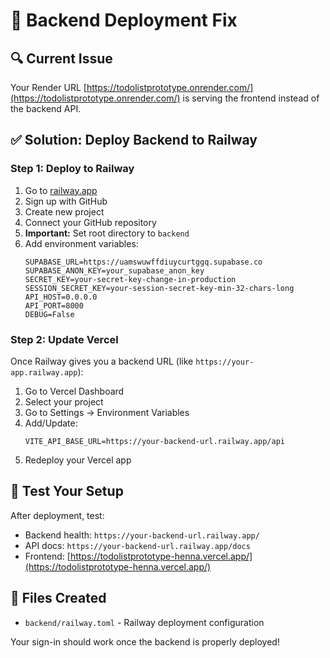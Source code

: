 # 🚀 **Backend Deployment Fix**

## 🔍 **Current Issue**
Your Render URL [https://todolistprototype.onrender.com/](https://todolistprototype.onrender.com/) is serving the frontend instead of the backend API.

## ✅ **Solution: Deploy Backend to Railway**

### **Step 1: Deploy to Railway**
1. Go to [railway.app](https://railway.app)
2. Sign up with GitHub
3. Create new project
4. Connect your GitHub repository
5. **Important:** Set root directory to `backend`
6. Add environment variables:
   ```
   SUPABASE_URL=https://uamswuwffdiuycurtggq.supabase.co
   SUPABASE_ANON_KEY=your_supabase_anon_key
   SECRET_KEY=your-secret-key-change-in-production
   SESSION_SECRET_KEY=your-session-secret-key-min-32-chars-long
   API_HOST=0.0.0.0
   API_PORT=8000
   DEBUG=False
   ```

### **Step 2: Update Vercel**
Once Railway gives you a backend URL (like `https://your-app.railway.app`):

1. Go to Vercel Dashboard
2. Select your project
3. Go to Settings → Environment Variables
4. Add/Update:
   ```
   VITE_API_BASE_URL=https://your-backend-url.railway.app/api
   ```
5. Redeploy your Vercel app

## 🧪 **Test Your Setup**

After deployment, test:
- Backend health: `https://your-backend-url.railway.app/`
- API docs: `https://your-backend-url.railway.app/docs`
- Frontend: [https://todolistprototype-henna.vercel.app/](https://todolistprototype-henna.vercel.app/)

## 📁 **Files Created**
- `backend/railway.toml` - Railway deployment configuration

Your sign-in should work once the backend is properly deployed!


